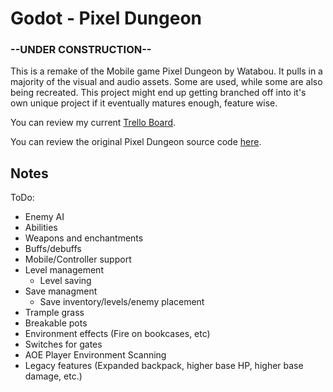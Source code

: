 # Godot - Pixel Dungeon 
### --UNDER CONSTRUCTION--

This is a remake of the Mobile game Pixel Dungeon by Watabou. It pulls in a majority of
the visual and audio assets. Some are used, while some are also being recreated. This project might
end up getting branched off into it's own unique project if it eventually matures enough, feature wise.

You can review my current [Trello Board](https://trello.com/b/126KlTyL/pixel-dungeon).

You can review the original Pixel Dungeon source code [here](https://github.com/watabou/pixel-dungeon).

## Notes

ToDo:
- Enemy AI
- Abilities
- Weapons and enchantments
- Buffs/debuffs
- Mobile/Controller support
- Level management
    - Level saving
- Save managment
    - Save inventory/levels/enemy placement
- Trample grass
- Breakable pots
- Environment effects (Fire on bookcases, etc)
- Switches for gates
- AOE Player Environment Scanning
- Legacy features (Expanded backpack, higher base HP, higher base damage, etc.)
